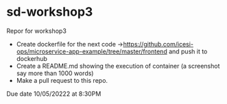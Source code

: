 # sd-workshop3
Repor for workshop3
- Create dockerfile for the next code ->https://github.com/icesi-ops/microservice-app-example/tree/master/frontend and push it to dockerhub
- Create a README.md showing the execution of container (a screenshot say more than 1000 words)
- Make a pull request to this repo.


Due date 10/05/20222 at 8:30PM
